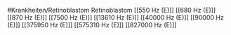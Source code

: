 #Krankheiten/Retinoblastom
Retinoblastom
[[550 Hz (E)]]
[[680 Hz (E)]]
[[870 Hz (E)]]
[[7500 Hz (E)]]
[[13610 Hz (E)]]
[[40000 Hz (E)]]
[[90000 Hz (E)]]
[[375950 Hz (E)]]
[[575310 Hz (E)]]
[[827000 Hz (E)]]